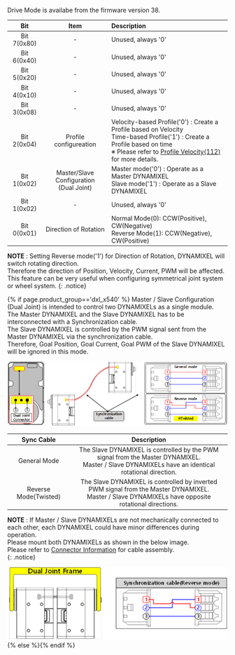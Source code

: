 Drive Mode is availabe from the firmware version 38.

|     Bit     |         Item           |                                             Description                                                                                                                                                               |
|:-----------:|:----------------------:|:----------------------------------------------------------------------------------------------------------------------------------------------------------------------------------------------------------------------|
| Bit 7(0x80) |           -            | Unused, always '0'                                                                                                                                                                                                    |
| Bit 6(0x40) |           -            | Unused, always '0'                                                                                                                                                                                                    |
| Bit 5(0x20) |           -            | Unused, always '0'                                                                                                                                                                                                    |
| Bit 4(0x10) |           -            | Unused, always '0'                                                                                                                                                                                                    |
| Bit 3(0x08) |           -            | Unused, always '0'                                                                                                                                                                                                    |
| Bit 2(0x04) | Profile configureation | Velocity-based Profile('0') : Create a Profile based on Velocity<br />Time-based Profile('1') : Create a Profile based on time<br />※ Please refer to [Profile Velocity(112)](#profile-velocity112) for more details.|{% if page.product_group=='dxl_x540' %}
| Bit 1(0x02) | Master/Slave Configuration<br />(Dual Joint) | Master mode('0') : Operate as a Master DYNAMIXEL<br />Slave mode('1') : Operate as a Slave DYNAMIXEL                                                                                            |{% else %}
| Bit 1(0x02) |           -            | Unused, always '0'                                                                                                                                                                                                    |{% endif %}
| Bit 0(0x01) | Direction of Rotation  | Normal Mode(0): CCW(Positive), CW(Negative)<br />Reverse Mode(1): CCW(Negative), CW(Positive)                                                                                                                         |

**NOTE** : Setting Reverse mode('1') for Direction of Rotation, DYNAMIXEL will switch rotating direction.  
Therefore the direction of Position, Velocity, Current, PWM will be affected.  
This feature can be very useful when configuring symmetrical joint system or wheel system.
{: .notice}

{% if page.product_group=='dxl_x540' %}
Master / Slave Configuration (Dual Joint) is intended to control two DYNAMIXELs as a single module.  
The Master DYNAMIXEL and the Slave DYNAMIXEL has to be interconnected with a Synchronization cable.  
The Slave DYNAMIXEL is controlled by the PWM signal sent from the Master DYNAMIXEL via the synchronization cable.  
Therefore, Goal Position, Goal Current, Goal PWM of the Slave DYNAMIXEL will be ignored in this mode.

![](/assets/images/dxl/x/x-series_dual_joint.png)

|      Sync Cable       |                                                                       Description                                                                       |
|:---------------------:|:-------------------------------------------------------------------------------------------------------------------------------------------------------:|
|     General Mode      |  The Slave DYNAMIXEL is controlled by the PWM signal from the Master DYNAMIXEL.<br />Master / Slave DYNAMIXELs have an identical rotational direction.  |
| Reverse Mode(Twisted) | The Slave DYNAMIXEL is controlled by inverted PWM signal from the Master DYNAMIXEL.<br />Master / Slave DYNAMIXELs have opposite rotational directions. |

**NOTE** : If Master / Slave DYNAMIXELs are not mechanically connected to each other, each DYNAMIXEL could have minor differences during operation.  
Please mount both DYNAMIXELs as shown in the below image.  
Please refer to [Connector Information](#connector-information) for cable assembly.  
{: .notice}

![](/assets/images/dxl/x/x-series_dual_joint_frame.png)
{% else %}{% endif %}

